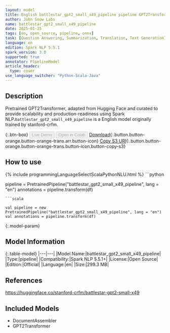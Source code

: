 ```yaml
---
layout: model
title: English battlestar_gpt2_small_x49_pipeline pipeline GPT2Transformer from stanford-crfm
author: John Snow Labs
name: battlestar_gpt2_small_x49_pipeline
date: 2025-01-25
tags: [en, open_source, pipeline, onnx]
task: [Question Answering, Summarization, Translation, Text Generation]
language: en
edition: Spark NLP 5.5.1
spark_version: 3.0
supported: true
annotator: PipelineModel
article_header:
  type: cover
use_language_switcher: "Python-Scala-Java"
---
```


## Description

Pretrained GPT2Transformer, adapted from Hugging Face and curated to provide scalability and production-readiness using Spark NLP.`battlestar_gpt2_small_x49_pipeline` is a English model originally trained by stanford-crfm.

{:.btn-box}
<button class="button button-orange" disabled>Live Demo</button>
<button class="button button-orange" disabled>Open in Colab</button>
[Download](https://s3.amazonaws.com/auxdata.johnsnowlabs.com/public/models/battlestar_gpt2_small_x49_pipeline_en_5.5.1_3.0_1737771011231.zip){:.button.button-orange.button-orange-trans.arr.button-icon}
[Copy S3 URI](s3://auxdata.johnsnowlabs.com/public/models/battlestar_gpt2_small_x49_pipeline_en_5.5.1_3.0_1737771011231.zip){:.button.button-orange.button-orange-trans.button-icon.button-copy-s3}

## How to use



<div class="tabs-box" markdown="1">
{% include programmingLanguageSelectScalaPythonNLU.html %}
```python

pipeline = PretrainedPipeline("battlestar_gpt2_small_x49_pipeline", lang = "en")
annotations =  pipeline.transform(df)   

```
```scala

val pipeline = new PretrainedPipeline("battlestar_gpt2_small_x49_pipeline", lang = "en")
val annotations = pipeline.transform(df)

```
</div>

{:.model-param}
## Model Information

{:.table-model}
|---|---|
|Model Name:|battlestar_gpt2_small_x49_pipeline|
|Type:|pipeline|
|Compatibility:|Spark NLP 5.5.1+|
|License:|Open Source|
|Edition:|Official|
|Language:|en|
|Size:|299.3 MB|

## References

https://huggingface.co/stanford-crfm/battlestar-gpt2-small-x49

## Included Models

- DocumentAssembler
- GPT2Transformer